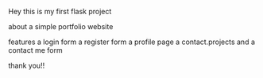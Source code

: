 Hey this is my first flask project

about a simple portfolio website

features
a login form 
a register form 
a profile page
a contact.projects and a contact me form 

thank you!!